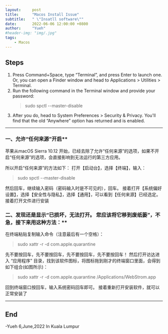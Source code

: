 ```yaml
---
layout:     post
title:      "Macos Install Issue"
subtitle:   " \"Insatll software\""
date:       2022-06-06 12:00:00 +0800
author:     "Yueh"
#header-img: "img/.jpg"
tags:
    - Macos
---
```

## Steps
1. Press Command+Space, type “Terminal”, and press Enter to launch one. Or, you can open a Finder window and head to Applications > Utilities > Terminal.
2. Run the following command in the Terminal window and provide your password:
   >sudo spctl --master-disable           
3. After you do, head to System Preferences > Security & Privacy. You'll find that the old “Anywhere” option has returned and is enabled.

---
### 一、允许“任何来源”开启**
苹果从macOS Sierra 10.12 开始，已经去除了允许“任何来源”的选项，如果不开启“任何来源”的选项，会直接影响到无法运行的第三方应用。

所以开启“任何来源”的方法如下：
打开【启动台】，选择【终端】，输入：
>sudo spctl  --master-disable

然后回车，继续输入密码（密码输入时是不可见的），回车。
接着打开【系统偏好设置】，选择【安全性与隐私】，选择【通用】，可以看到【任何来源】已经选定。
接着打开文件进行安装



### 二、发现还是显示“已损坏，无法打开。 您应该将它移到废纸篓”，不急，接下来用这种方法：**
在终端粘贴复制输入命令（注意最后有一个空格）：

>sudo xattr -r -d com.apple.quarantine   

先不要按回车，先不要按回车，先不要按回车，先不要按回车！
然后打开访达进入 “应用程序” 目录，找到该软件图标，将图标拖到刚才的终端窗口里面，会得到如下组合(如图所示)：

>sudo xattr -r -d com.apple.quarantine /Applications/WebStrom.app

回到终端窗口按回车，输入系统密码回车即可。
接着重新打开安装软件，就可以正常安装了


---

## End
-Yueh 6,June,2022 In Kuala Lumpur